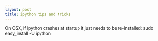 ```yaml
---
layout: post
title: ipython tips and tricks
---
```


On OSX, if ipython crashes at startup it just needs to be re-installed:
    sudo easy_install -U ipython

